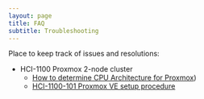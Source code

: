```yaml
---
layout: page
title: FAQ
subtitle: Troubleshooting
---
```


Place to keep track of issues and resolutions:


* HCI-1100 Proxmox 2-node cluster
  * [How to determine CPU Architecture for Proxmox](https://unix.stackexchange.com/questions/631217/how-do-i-check-if-my-cpu-supports-x86-64-v2))
  * [HCI-1100-101 Proxmox VE setup procedure](aboutme.md)
